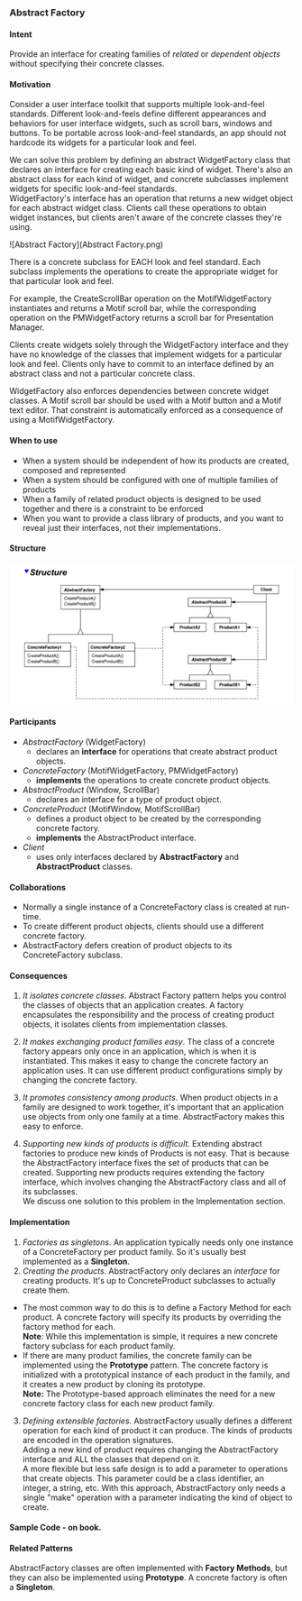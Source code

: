 ### Abstract Factory
#### Intent
Provide an interface for creating families of *related* or *dependent objects* without specifying their concrete classes.

#### Motivation
Consider a user interface toolkit that supports multiple look-and-feel standards. Different look-and-feels define different appearances and behaviors for user interface widgets, such as scroll bars, windows and buttons. To be portable across look-and-feel standards, an app should not hardcode its widgets for a particular look and feel.

We can solve this problem by defining an abstract WidgetFactory class that declares an interface for creating each basic kind of widget. There's also an abstract class for each kind of widget, and concrete subclasses implement widgets for specific look-and-feel standards.  
WidgetFactory's interface has an operation that returns a new widget object for each abstract widget class. Clients call these operations to obtain widget instances, but clients aren't aware of the concrete classes they're using.

![Abstract Factory](Abstract Factory.png)

There is a concrete subclass for EACH look and feel standard. Each subclass implements the operations to create the appropriate widget for that particular look and feel.

For example, the CreateScrollBar operation on the MotifWidgetFactory instantiates and returns a Motif scroll bar, while the corresponding operation on the PMWidgetFactory returns a scroll bar for Presentation Manager.

Clients create widgets solely through the WidgetFactory interface and they have no knowledge of the classes that implement widgets for a particular look and feel.
Clients only have to commit to an interface defined by an abstract class and not a particular concrete class.

WidgetFactory also enforces dependencies between concrete widget classes. A Motif scroll bar should be used with a Motif button and a Motif text editor. That constraint is automatically enforced as a consequence of using a MotifWidgetFactory.

#### When to use
* When a system should be independent of how its products are created, composed and represented
* When a system should be configured with one of multiple families of products
* When a family of related product objects is designed to be used together and there is a constraint to be enforced
* When you want to provide a class library of products, and you want to reveal just their interfaces, not their implementations.

#### Structure
![Structure](Structure.png)

#### Participants
* *AbstractFactory* (WidgetFactory)
  * declares an **interface** for operations that create abstract product objects.
* *ConcreteFactory* (MotifWidgetFactory, PMWidgetFactory)
  * **implements** the operations to create concrete product objects.
* *AbstractProduct* (Window, ScrollBar)
  * declares an interface for a type of product object.
* *ConcreteProduct* (MotifWindow, MotifScrollBar)
  * defines a product object to be created by the corresponding concrete factory.
  * **implements** the AbstractProduct interface.
* *Client*
  * uses only interfaces declared by **AbstractFactory** and **AbstractProduct** classes.

#### Collaborations
* Normally a single instance of a ConcreteFactory class is created at run-time.
* To create different product objects, clients should use a different concrete factory.
* AbstractFactory defers creation of product objects to its ConcreteFactory subclass.

#### Consequences
1. *It isolates concrete classes*. Abstract Factory pattern helps you control the classes of objects that an application creates. A factory encapsulates the responsibility and the process of creating product objects, it isolates clients from implementation classes.

2. *It makes exchanging product families easy*. The class of a concrete factory appears only once in an application, which is when it is instantiated. This makes it easy to change the concrete factory an application uses. It can use different product configurations simply by changing the concrete factory.

3. *It promotes consistency among products*. When product objects in a family are designed to work together, it's important that an application use objects from only one family at a time. AbstractFactory makes this easy to enforce.

4. *Supporting new kinds of products is difficult*. Extending abstract factories to produce new kinds of Products is not easy. That is because the AbstractFactory interface fixes the set of products that can be created. Supporting new products requires extending the factory interface, which involves changing the AbstractFactory class and all of its subclasses.  
We discuss one solution to this problem in the Implementation section.

#### Implementation
1. *Factories as singletons*. An application typically needs only one instance of a ConcreteFactory per product family. So it's usually best implemented as a **Singleton**.
2. *Creating the products*. AbstractFactory only declares an *interface* for creating products. It's up to ConcreteProduct subclasses to actually create them.  
  - The most common way to do this is to define a Factory Method for each product. A concrete factory will specify its products by overriding the factory method for each.  
**Note**: While this implementation is simple, it requires a new concrete factory subclass for each product family.  
  - If there are many product families, the concrete family can be implemented using the **Prototype** pattern.
The concrete factory is initialized with a prototypical instance of each product in the family, and it creates a new product by cloning its prototype.  
**Note:** The Prototype-based approach eliminates the need for a new concrete factory class for each new product family.
3. *Defining extensible factories*. AbstractFactory usually defines a different operation for each kind of product it can produce. The kinds of products are encoded in the operation signatures.  
Adding a new kind of product requires changing the AbstractFactory interface and ALL the classes that depend on it.  
A more flexible but less safe design is to add a parameter to operations that create objects. This parameter could be a class identifier, an integer, a string, etc. With this approach, AbstractFactory only needs a single "make" operation with a parameter indicating the kind of object to create.

#### Sample Code - on book.

#### Related Patterns
AbstractFactory classes are often implemented with **Factory Methods**, but they can also be implemented using **Prototype**. A concrete factory is often a **Singleton**.
